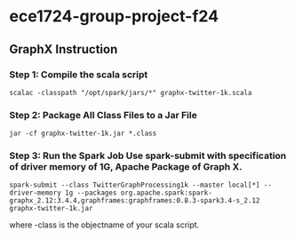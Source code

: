 # ece1724-group-project-f24

## GraphX Instruction




### Step 1: Compile the scala script 
```
scalac -classpath "/opt/spark/jars/*" graphx-twitter-1k.scala
```
### Step 2: Package All Class Files to a Jar File
```
jar -cf graphx-twitter-1k.jar *.class
```

### Step 3: Run the Spark Job Use spark-submit with specification of driver memory of 1G, Apache Package of Graph X.  
```
spark-submit --class TwitterGraphProcessing1k --master local[*] --driver-memory 1g --packages org.apache.spark:spark-graphx_2.12:3.4.4,graphframes:graphframes:0.8.3-spark3.4-s_2.12 graphx-twitter-1k.jar
```
where -class is the objectname of your scala script.
